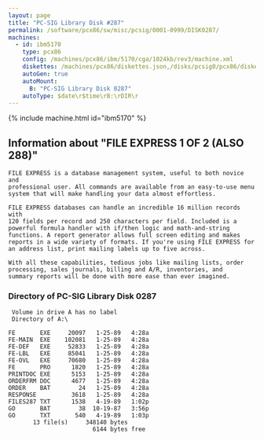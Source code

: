 ```yaml
---
layout: page
title: "PC-SIG Library Disk #287"
permalink: /software/pcx86/sw/misc/pcsig/0001-0999/DISK0287/
machines:
  - id: ibm5170
    type: pcx86
    config: /machines/pcx86/ibm/5170/cga/1024kb/rev3/machine.xml
    diskettes: /machines/pcx86/diskettes.json,/disks/pcsig0/pcx86/diskettes.json
    autoGen: true
    autoMount:
      B: "PC-SIG Library Disk 0287"
    autoType: $date\r$time\rB:\rDIR\r
---
```


{% include machine.html id="ibm5170" %}

## Information about "FILE EXPRESS 1 OF 2 (ALSO 288)"

    FILE EXPRESS is a database management system, useful to both novice and
    professional user. All commands are available from an easy-to-use menu
    system that will make handling your data almost effortless.
    
    FILE EXPRESS databases can handle an incredible 16 million records with
    120 fields per record and 250 characters per field. Included is a
    powerful formula handler with if/then logic and math-and-string
    functions. A report generator allows full screen editing and makes
    reports in a wide variety of formats. If you're using FILE EXPRESS for
    an address list, print mailing labels up to five across.
    
    With all these capabilities, tedious jobs like mailing lists, order
    processing, sales journals, billing and A/R, inventories, and
    summary reports will be done with more ease than ever imagined.

### Directory of PC-SIG Library Disk 0287

     Volume in drive A has no label
     Directory of A:\

    FE       EXE     20097   1-25-89   4:28a
    FE-MAIN  EXE    102081   1-25-89   4:28a
    FE-DEF   EXE     52833   1-25-89   4:28a
    FE-LBL   EXE     85041   1-25-89   4:28a
    FE-OVL   EXE     70680   1-25-89   4:28a
    FE       PRO      1820   1-25-89   4:28a
    PRINTDOC EXE      5153   1-25-89   4:28a
    ORDERFRM DOC      4677   1-25-89   4:28a
    ORDER    BAT        24   1-25-89   4:28a
    RESPONSE          3618   1-25-89   4:28a
    FILES287 TXT      1538   4-19-89   1:02p
    GO       BAT        38  10-19-87   3:56p
    GO       TXT       540   4-19-89   1:03p
           13 file(s)     348140 bytes
                            6144 bytes free

